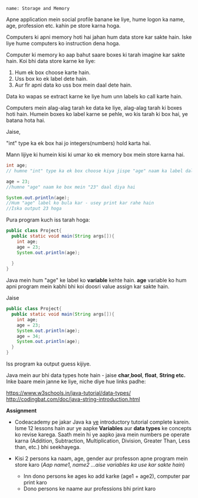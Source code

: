 ```ngMeta
name: Storage and Memory
```

Apne application mein social profile banane ke liye, hume logon ka name, age, profession etc. kahin pe store karna hoga.

Computers ki apni memory hoti hai jahan hum data store kar sakte hain. Iske liye hume computers ko instruction dena hoga.


Computer ki memory ko aap bahut saare boxes ki tarah imagine kar sakte hain. Koi bhi data store karne ke liye:

1. Hum ek box choose karte hain.
2. Uss box ko ek label dete hain.
3. Aur fir apni data ko uss box mein daal dete hain.

Data ko wapas se extract karne ke liye hum unn labels ko call karte hain.

Computers mein alag-alag tarah ke data ke liye, alag-alag tarah ki boxes hoti hain. Humein boxes ko label karne se pehle, wo kis tarah ki box hai, ye batana hota hai.

Jaise,

"int" type ka ek box hai jo integers(numbers) hold karta hai.

Mann lijiye ki humein kisi ki umar ko ek memory box mein store karna hai.

```java
int age;
// humne "int" type ka ek box choose kiya jispe "age" naam ka label dala hai

age = 23;
//humne "age" naam ke box mein "23" daal diya hai

System.out.println(age);
//Hum "age" label ko bula kar - usey print kar rahe hain
//Iska output 23 hoga 
```

Pura program kuch iss tarah hoga:

```java
public class Project{
  public static void main(String args[]){
    int age;
    age = 23;
    System.out.println(age);
    
  }
}
```
Java mein hum "age" ke label ko **variable** kehte hain. **age** variable ko hum apni program mein kabhi bhi koi doosri value assign kar sakte hain.

Jaise

```java
public class Project{
  public static void main(String args[]){
    int age;
    age = 23;
    System.out.println(age);
    age = 34;
    System.out.println(age);
  }
}
```
Iss program ka output guess kijiye.

Java mein aur bhi data types hote hain - jaise **char**,**bool**, **float**, **String etc.** 
Inke baare mein janne ke liye, niche diye hue links padhe:

https://www.w3schools.in/java-tutorial/data-types/
http://codingbat.com/doc/java-string-introduction.html

**Assignment**
- Codeacademy pe jakar Java ka [ye](https://www.codecademy.com/courses/learn-java/lessons/introduction-to-java/exercises/whats-your-name?action=resume_content_item) introductory tutorial complete karein. Isme 12 lessons hain aur ye aapke **Variables** aur **data types** ke concepts ko revise karega.
Saath mein hi ye aapko java mein numbers pe operate karna (Addition, Subtraction, Multiplication, Division, Greater Than, Less than, etc.) bhi seekhayega.

- Kisi 2 persons ka naam, age, gender aur professon apne program mein store karo (*Aap name1, name2 ...aise variables ka use kar sakte hain*)
  - Inn dono persons ke ages ko add karke (age1 + age2), computer par print karo
  - Dono persons  ke naame aur professions bhi print karo
